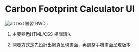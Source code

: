# Carbon Footprint Calculator UI
![alt text](https://github.com/ZacharyHsu/Carbon-Footprint-Calculator/blob/main/showcase.jpg?raw=true)
練習 RWD :

1. 主要熟悉HTML/CSS 相關語法

2. 開發方式是先設計出網頁呈現畫面，再調整手機畫面呈現版本
